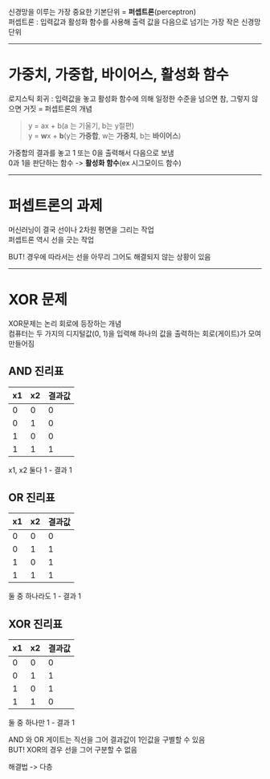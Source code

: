 신경망을 이루는 가장 중요한 기본단위 = **퍼셉트론**(perceptron)  
퍼셉트론 : 입력값과 활성화 함수를 사용해 출력 값을 다음으로 넘기는 가장 작은 신경망 단위

----

# 가중치, 가중합, 바이어스, 활성화 함수
로지스틱 회귀 : 입력값을 놓고 활성화 함수에 의해 일정한 수준을 넘으면 참, 그렇지 않으면 거짓 = 퍼셉트론의 개념

>y = ax + b(a 는 기울기, b는 y절편)  
y = **w**x + **b**(y는 **가중합**, w는 **가중치**, b는 **바이어스**)

가중합의 결과를 놓고 1 또는 0을 출력해서 다음으로 보냄  
0과 1을 판단하는 함수 -> **활성화 함수**(ex 시그모이드 함수)

----

# 퍼셉트론의 과제
머신러닝이 결국 선이나 2차원 평면을 그리는 작업  
퍼셉트론 역시 선을 긋는 작업

BUT! 경우에 따라서는 선을 아무리 그어도 해결되지 않는 상황이 있음

----

# XOR 문제
XOR문제는 논리 회로에 등장하는 개념  
컴퓨터는 두 가지의 디지털값(0, 1)을 입력해 하나의 값을 출력하는 회로(게이트)가 모여 만들어짐

## AND 진리표
x1|x2|결과값
----|----|----
0|0|0
0|1|0
1|0|0
1|1|1

x1, x2 둘다 1 - 결과 1

## OR 진리표
x1|x2|결과값
----|----|----
0|0|0
0|1|1
1|0|1
1|1|1

둘 중 하나라도 1 - 결과 1

## XOR 진리표
x1|x2|결과값
----|----|----
0|0|0
0|1|1
1|0|1
1|1|0

둘 중 하나만 1 - 결과 1

AND 와 OR 게이트는 직선을 그어 결과값이 1인값을 구별할 수 있음  
BUT! XOR의 경우 선을 그어 구분할 수 없음

해결법 -> 다층 
